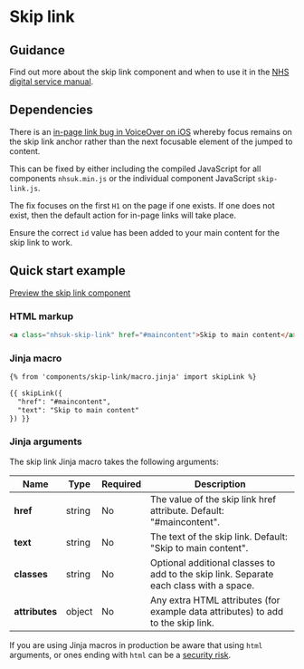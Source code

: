 # Skip link

## Guidance

Find out more about the skip link component and when to use it in the [NHS digital service manual](https://service-manual.nhs.uk/design-system/components/skip-link).

## Dependencies

There is an [in-page link bug in VoiceOver on iOS](https://bugs.webkit.org/show_bug.cgi?id=179011) whereby focus remains on the skip link anchor rather than
the next focusable element of the jumped to content.

This can be fixed by either including the compiled JavaScript for all components `nhsuk.min.js` or the individual component JavaScript `skip-link.js`.

The fix focuses on the first `H1` on the page if one exists. If one does not exist, then the default action for in-page links will take place.

Ensure the correct `id` value has been added to your main content for the skip link to work.

## Quick start example

[Preview the skip link component](https://nhsuk.github.io/nhsuk-frontend/components/skip-link/index.html)

### HTML markup

```html
<a class="nhsuk-skip-link" href="#maincontent">Skip to main content</a>
```

### Jinja macro

```html
{% from 'components/skip-link/macro.jinja' import skipLink %}

{{ skipLink({
  "href": "#maincontent",
  "text": "Skip to main content"
}) }}
```

### Jinja arguments

The skip link Jinja macro takes the following arguments:

| Name           | Type   | Required | Description                                                                            |
| -------------- | ------ | -------- | -------------------------------------------------------------------------------------- |
| **href**       | string | No       | The value of the skip link href attribute. Default: "#maincontent".                    |
| **text**       | string | No       | The text of the skip link. Default: "Skip to main content".                            |
| **classes**    | string | No       | Optional additional classes to add to the skip link. Separate each class with a space. |
| **attributes** | object | No       | Any extra HTML attributes (for example data attributes) to add to the skip link.       |

If you are using Jinja macros in production be aware that using `html` arguments, or ones ending with `html` can be a [security risk](https://developer.mozilla.org/en-US/docs/Glossary/Cross-site_scripting). 